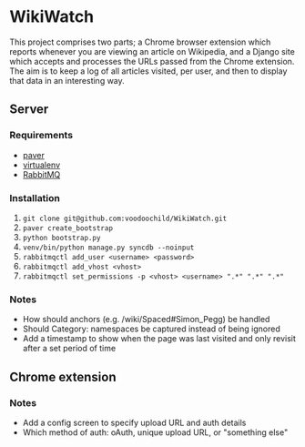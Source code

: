 # WikiWatch

This project comprises two parts; a Chrome browser extension which reports whenever you are viewing an article on Wikipedia, and a Django site which accepts and processes the URLs passed from the Chrome extension. The aim is to keep a log of all articles visited, per user, and then to display that data in an interesting way.

## Server

### Requirements

* [paver](http://pypi.python.org/pypi/Paver/1.0.4)
* [virtualenv](http://pypi.python.org/pypi/virtualenv/1.5.1)
* [RabbitMQ](http://www.rabbitmq.com/)

### Installation

1. `git clone git@github.com:voodoochild/WikiWatch.git`
2. `paver create_bootstrap`
3. `python bootstrap.py`
4. `venv/bin/python manage.py syncdb --noinput`
5. `rabbitmqctl add_user <username> <password>`
6. `rabbitmqctl add_vhost <vhost>`
7. `rabbitmqctl set_permissions -p <vhost> <username> ".*" ".*" ".*"`

### Notes

* How should anchors (e.g. /wiki/Spaced#Simon_Pegg) be handled
* Should Category: namespaces be captured instead of being ignored
* Add a timestamp to show when the page was last visited and only revisit after a set period of time

## Chrome extension

### Notes

* Add a config screen to specify upload URL and auth details
* Which method of auth: oAuth, unique upload URL, or "something else"
